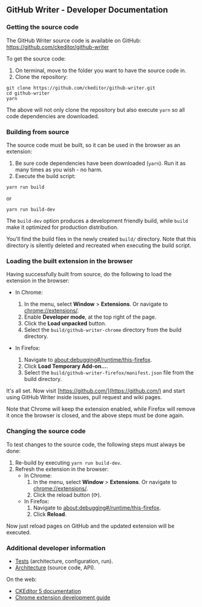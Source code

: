 ## GitHub Writer - Developer Documentation

### Getting the source code

The GitHub Writer source code is available on GitHub: https://github.com/ckeditor/github-writer

To get the source code:

1.  On terminal, move to the folder you want to have the source code in.
2.  Clone the repository:

```plaintext
git clone https://github.com/ckeditor/github-writer.git
cd github-writer
yarn
```

The above will not only clone the repository but also execute `yarn` so all code dependencies are downloaded.

### Building from source

The source code must be built, so it can be used in the browser as an extension:

1.  Be sure code dependencies have been downloaded (`yarn`). Run it as many times as you wish - no harm.
2.  Execute the build script:

```plaintext
yarn run build
```

or

```plaintext
yarn run build-dev
```

The `build-dev` option produces a development friendly build, while `build` make it optimized for production distribution.

You'll find the build files in the newly created `build/` directory. Note that this directory is silently deleted and recreated when executing the build script.

### Loading the built extension in the browser

Having successfully built from source, do the following to load the extension in the browser:

* In Chrome:
  1.  In the menu, select **Window** > **Extensions**. Or navigate to [chrome://extensions/](chrome://extensions/).
  2.  Enable **Developer mode**, at the top right of the page.
  3.  Click the **Load unpacked** button.
  4.  Select the `build/github-writer-chrome` directory from the build directory.

* In Firefox:
  1. Navigate to [about:debugging#/runtime/this-firefox](about:debugging#/runtime/this-firefox).
  2. Click **Load Temporary Add-on...**.
  3. Select the `build/github-writer-firefox/manifest.json` file from the build directory.

It's all set. Now visit [https://github.com/](https://github.com/) and start using GitHub Writer inside issues, pull request and wiki pages.

Note that Chrome will keep the extension enabled, while Firefox will remove it once the browser is closed, and the above steps must be done again.

### Changing the source code

To test changes to the source code, the following steps must always be done:

1.  Re-build by executing `yarn run build-dev`.
2.  Refresh the extension in the browser:
    * In Chrome:
      1.  In the menu, select **Window** > **Extensions**. Or navigate to [chrome://extensions/](chrome://extensions/).
      2.  Click the reload button (⟳).
    * In Firefox:
      1. Navigate to [about:debugging#/runtime/this-firefox](about:debugging#/runtime/this-firefox).
      2. Click **Reload**.

Now just reload pages on GitHub and the updated extension will be executed.

### Additional developer information

*   [Tests](../tests/README.md) (architecture, configuration, run).
*   [Architecture](../src/README.md) (source code, API).

On the web:

*   [CKEditor 5 documentation](https://ckeditor.com/docs/ckeditor5/latest/index.html)
*   [Chrome extension development guide](https://developer.chrome.com/extensions)
